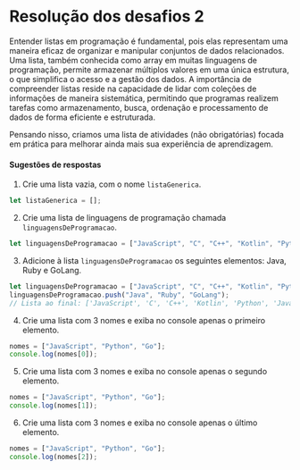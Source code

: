 # Resolução dos desafios 2

Entender listas em programação é fundamental, pois elas representam uma maneira eficaz de organizar e manipular conjuntos de dados relacionados. Uma lista, também conhecida como array em muitas linguagens de programação, permite armazenar múltiplos valores em uma única estrutura, o que simplifica o acesso e a gestão dos dados. A importância de compreender listas reside na capacidade de lidar com coleções de informações de maneira sistemática, permitindo que programas realizem tarefas como armazenamento, busca, ordenação e processamento de dados de forma eficiente e estruturada.

Pensando nisso, criamos uma lista de atividades (não obrigatórias) focada em prática para melhorar ainda mais sua experiência de aprendizagem.
[]()

#### Sugestões de respostas

1. Crie uma lista vazia, com o nome `listaGenerica`.

```js
let listaGenerica = [];
```

2. Crie uma lista de linguagens de programação chamada `linguagensDeProgramacao`.

```js
let linguagensDeProgramacao = ["JavaScript", "C", "C++", "Kotlin", "Python"];
```

3. Adicione à lista `linguagensDeProgramacao` os seguintes elementos: Java, Ruby e GoLang.

```js
let linguagensDeProgramacao = ["JavaScript", "C", "C++", "Kotlin", "Python"];
linguagensDeProgramacao.push("Java", "Ruby", "GoLang");
// Lista ao final: ['JavaScript', 'C', 'C++', 'Kotlin', 'Python', 'Java', 'Ruby', 'GoLang']
```

4. Crie uma lista com 3 nomes e exiba no console apenas o primeiro elemento.

```js
nomes = ["JavaScript", "Python", "Go"];
console.log(nomes[0]);
```

5. Crie uma lista com 3 nomes e exiba no console apenas o segundo elemento.

```js
nomes = ["JavaScript", "Python", "Go"];
console.log(nomes[1]);
```

6. Crie uma lista com 3 nomes e exiba no console apenas o último elemento.

```js
nomes = ["JavaScript", "Python", "Go"];
console.log(nomes[2]);
```
